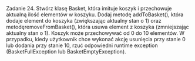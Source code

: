 Zadanie 24.
Stwórz klasę Basket, która imituje koszyk i przechowuje aktualną ilość elementów w koszyku. 
Dodaj metodę addToBasket(), która dodaje element do koszyka (zwiększając aktualny stan o 1) 
oraz metodęremoveFromBasket(), która usuwa element z koszyka (zmniejszając aktualny stan o 1).
Koszyk może przechowywać od 0 do 10 elementów. W przypadku, kiedy użytkownik chce wykonać akcję
usunięcia przy stanie 0 lub dodania przy stanie 10, rzuć odpowiedni runtime exception
(BasketFullException lub BasketEmptyException).